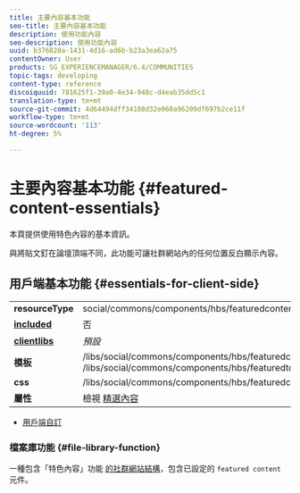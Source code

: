 ```yaml
---
title: 主要內容基本功能
seo-title: 主要內容基本功能
description: 使用功能內容
seo-description: 使用功能內容
uuid: b376828a-1431-4d16-ad6b-b23a3ea62a75
contentOwner: User
products: SG_EXPERIENCEMANAGER/6.4/COMMUNITIES
topic-tags: developing
content-type: reference
discoiquuid: 781625f1-39a0-4e34-948c-d4eab35dd5c1
translation-type: tm+mt
source-git-commit: 4d64494dff34108d32e060a96209df697b2ce11f
workflow-type: tm+mt
source-wordcount: '113'
ht-degree: 5%

---
```



# 主要內容基本功能 {#featured-content-essentials}

本頁提供使用特色內容的基本資訊。

與將貼文釘在論壇頂端不同，此功能可讓社群網站內的任何位置反白顯示內容。

## 用戶端基本功能 {#essentials-for-client-side}

<table> 
 <tbody>
  <tr>
   <td> <strong>resourceType</strong></td> 
   <td>social/commons/components/hbs/featuredcontent</td> 
  </tr>
  <tr>
   <td> <a href="scf.md#add-or-include-a-communities-component"><strong>included</strong></a></td> 
   <td>否</td> 
  </tr>
  <tr>
   <td> <a href="clientlibs.md"><strong>clientlibs</strong></a></td> 
   <td> <i>預設</i></td> 
  </tr>
  <tr>
   <td> <strong>模板</strong></td> 
   <td> /libs/social/commons/components/hbs/featuredcontent/featuredcontent.hbs<br /> /libs/social/commons/components/hbs/featuredtopic/featuredtopic.hbs</td> 
  </tr>
  <tr>
   <td> <strong>css</strong></td> 
   <td> /libs/social/commons/components/hbs/featuredcontent/clientlibs/featuredcontent.css</td> 
  </tr>
  <tr>
   <td><strong> 屬性</strong></td> 
   <td>檢視 <a href="featured.md">精選內容</a></td> 
  </tr>
 </tbody>
</table>

* [用戶端自訂](client-customize.md)

### 檔案庫功能 {#file-library-function}

一種包含「特色內容」功能 [的社群網站結構](functions.md#featured-content-function)，包含已設定的 `featured content` 元件。
